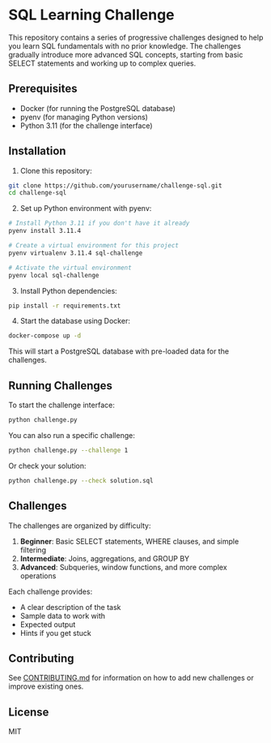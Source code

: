 # SQL Learning Challenge

This repository contains a series of progressive challenges designed to help you learn SQL fundamentals with no prior knowledge. The challenges gradually introduce more advanced SQL concepts, starting from basic SELECT statements and working up to complex queries.

## Prerequisites

- Docker (for running the PostgreSQL database)
- pyenv (for managing Python versions)
- Python 3.11 (for the challenge interface)

## Installation

1. Clone this repository:
```bash
git clone https://github.com/yourusername/challenge-sql.git
cd challenge-sql
```

2. Set up Python environment with pyenv:
```bash
# Install Python 3.11 if you don't have it already
pyenv install 3.11.4

# Create a virtual environment for this project
pyenv virtualenv 3.11.4 sql-challenge

# Activate the virtual environment
pyenv local sql-challenge
```

3. Install Python dependencies:
```bash
pip install -r requirements.txt
```

4. Start the database using Docker:
```bash
docker-compose up -d
```

This will start a PostgreSQL database with pre-loaded data for the challenges.

## Running Challenges

To start the challenge interface:

```bash
python challenge.py
```

You can also run a specific challenge:

```bash
python challenge.py --challenge 1
```

Or check your solution:

```bash
python challenge.py --check solution.sql
```

## Challenges

The challenges are organized by difficulty:

1. **Beginner**: Basic SELECT statements, WHERE clauses, and simple filtering
2. **Intermediate**: Joins, aggregations, and GROUP BY
3. **Advanced**: Subqueries, window functions, and more complex operations

Each challenge provides:
- A clear description of the task
- Sample data to work with
- Expected output
- Hints if you get stuck

## Contributing

See [CONTRIBUTING.md](CONTRIBUTING.md) for information on how to add new challenges or improve existing ones.

## License

MIT
